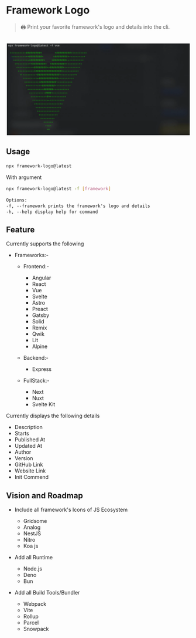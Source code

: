 # Framework Logo

> :printer: Print your favorite framework's logo and details into the cli.

<p align="center">
    <br>
    <img src="assets/screenshot.webp" width="500">
    <br>
</p>

## Usage

```sh
npx framework-logo@latest
```

With argument
``` sh
npx framework-logo@latest -f [framework]

```
    Options:
    -f, --framework prints the framework's logo and details
    -h, --help display help for command

## Feature

Currently supports the following 

- Frameworks:-
    - Frontend:-  
      - Angular
      - React
      - Vue
      - Svelte
      - Astro
      - Preact
      - Gatsby
      - Solid
      - Remix
      - Qwik
      - Lit
      - Alpine

    - Backend:-
      - Express
     
    - FullStack:-
      - Next
      - Nuxt
      - Svelte Kit

Currently displays the following details

- Description
- Starts
- Published At
- Updated At
- Author
- Version
- GitHub Link
- Website Link
- Init Commend

## Vision and Roadmap

- Include all framework's Icons of JS Ecosystem
    - Gridsome
    - Analog
    - NestJS
    - Nitro
    - Koa js

- Add all Runtime
    - Node.js
    - Deno
    - Bun
    
- Add all Build Tools/Bundler
    - Webpack
    - Vite
    - Rollup
    - Parcel
    - Snowpack


